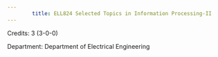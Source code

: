 ```yaml
---
        title: ELL824 Selected Topics in Information Processing-II
---
```

Credits: 3 (3-0-0)

Department: Department of Electrical Engineering

